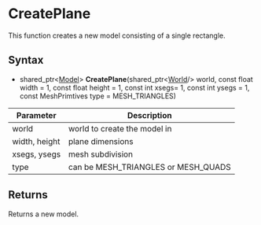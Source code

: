 # CreatePlane

This function creates a new model consisting of a single rectangle.

## Syntax

- shared_ptr<[Model](Model.md)> **CreatePlane**(shared_ptr<[World](World.md)/> world, const float width = 1, const float height = 1, const int xsegs= 1, const int ysegs = 1, const MeshPrimtives type = MESH_TRIANGLES)

| Parameter | Description |
|---|---|
| world | world to create the model in |
| width, height | plane dimensions |
| xsegs, ysegs | mesh subdivision |
| type | can be MESH_TRIANGLES or MESH_QUADS |

## Returns

Returns a new model.
